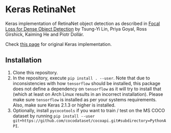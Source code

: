 # Keras RetinaNet 

Keras implementation of RetinaNet object detection as described in [Focal Loss for Dense Object Detection](https://arxiv.org/abs/1708.02002)
by Tsung-Yi Lin, Priya Goyal, Ross Girshick, Kaiming He and Piotr Dollár.

Check [this page](https://github.com/fizyr/keras-retinanet) for original Keras implementation.

## Installation

1) Clone this repository.
2) In the repository, execute `pip install . --user`.
   Note that due to inconsistencies with how `tensorflow` should be installed,
   this package does not define a dependency on `tensorflow` as it will try to install that (which at least on Arch Linux results in an incorrect installation).
   Please make sure `tensorflow` is installed as per your systems requirements.
   Also, make sure Keras 2.1.3 or higher is installed.
3) Optionally, install `pycocotools` if you want to train / test on the MS COCO dataset by running `pip install --user git+https://github.com/cocodataset/cocoapi.git#subdirectory=PythonAPI`.


